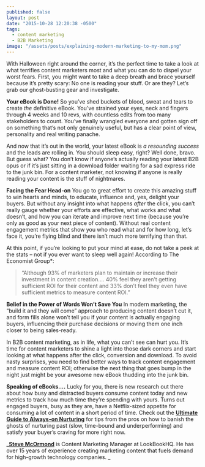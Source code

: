 ```yaml
---
published: false
layout: post
date: "2015-10-28 12:20:38 -0500"
tags: 
  - content marketing
  - B2B Marketing
image: "/assets/posts/explaining-modern-marketing-to-my-mom.png"
---
```



With Halloween right around the corner, it’s the perfect time to take a look at what terrifies content marketers most and what you can do to dispel your worst fears. First, you might want to take a deep breath and brace yourself because it’s pretty scary: No one is reading your stuff. Or are they? Let’s grab our ghost-busting gear and investigate.

**Your eBook is Done!**
So you’ve shed buckets of blood, sweat and tears to create _the_ definitive eBook. You’ve strained your eyes, neck and fingers through 4 weeks and 10 revs, with countless edits from too many stakeholders to count. You’ve finally wrangled everyone and gotten sign off on something that’s not only genuinely useful, but has a clear point of view, personality and real writing panache.

And now that it’s out in the world, your latest eBook is _a resounding success_ and the leads are rolling in. You should sleep easy, right? Well done, bravo. But guess what? You don’t know if anyone’s actually reading your latest B2B opus or if it’s just sitting in a download folder waiting for a sad express ride to the junk bin. For a content marketer, not knowing if anyone is really reading your content is the stuff of nightmares.

**Facing the Fear Head-on**
You go to great effort to create this amazing stuff to win hearts and minds, to educate, influence and, yes, delight your buyers. But without any insight into what happens _after_ the click, you can’t really gauge whether your efforts are effective, what works and what doesn’t, and how you can iterate and improve next time (because you’re only as good as your next piece of content). Without real content engagement metrics that show you who read what and for how long, let’s face it, you’re flying blind and there isn’t much more terrifying than that.

At this point, if you’re looking to put your mind at ease, do not take a peek at the stats – not if you ever want to sleep well again! According to The Economist Group*: 

> “Although 93% of marketers plan to maintain or increase their investment in content creation…. 40% feel they aren’t getting sufficient ROI for their content and 33% don’t feel they even have sufficient metrics to measure content ROI.”

**Belief in the Power of Words Won’t Save You**
In modern marketing, the “build it and they will come” approach to producing content doesn’t cut it, and form fills alone won’t tell you if your content is actually engaging buyers, influencing their purchase decisions or moving them one inch closer to being sales-ready.

In B2B content marketing, as in life, what you can’t see can hurt you. It’s time for content marketers to shine a light into those dark corners and start looking at what happens after the click, conversion and download. To avoid nasty surprises, you need to find better ways to track content engagement and measure content ROI; otherwise the next thing that goes bump in the night just might be your awesome new eBook thudding into the junk bin.

**Speaking of eBooks….**
Lucky for you, there is new research out there about how busy and distracted buyers consume content today and new metrics to track how much time they’re spending with yours. Turns out engaged buyers, busy as they are, have a Netflix-sized appetite for consuming a lot of content in a short period of time. Check out the [**Ultimate Guide to Always-on Nurturing**](http://nurturenow.lookbookhq.com/always-on-nurturing/eBook) for tips from the pros on how to banish the ghosts of nurturing past (slow, time-bound and underperforming) and satisfy your buyer’s craving for more right now.


_**[Steve McOrmond](https://ca.linkedin.com/pub/steve-mcormond/24/723/7a6)** is Content Marketing Manager at LookBookHQ. He has over 15 years of experience creating marketing content that fuels demand for high-growth technology companies. _
